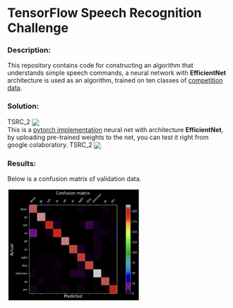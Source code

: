 # TensorFlow Speech Recognition Challenge

### Description:

This repository contains code for constructing an algorithm that understands simple speech commands, a neural network with **EfficientNet** architecture is used as an algorithm, trained on ten classes of [competition data](https://www.kaggle.com/c/tensorflow-speech-recognition-challenge/data).

### Solution:
TSRC_2 [<img src="https://colab.research.google.com/assets/colab-badge.svg" align="center">](https://colab.research.google.com/drive/1PyMc1X7mnzaP_E6_0h9g5kqJ730XFxv4?usp=sharing)<br>
This is a [pytorch implementation](https://github.com/lukemelas/EfficientNet-PyTorch) neural net with architecture **EfficientNet**, by uploading pre-trained weights to the net, you can test it right from google colaboratory. TSRC_2 [<img src="https://colab.research.google.com/assets/colab-badge.svg" align="center">](https://colab.research.google.com/drive/1PyMc1X7mnzaP_E6_0h9g5kqJ730XFxv4?usp=sharing)<br>

### Results:
Below is a confusion matrix of validation data.

<p>
 <img border="0"src="./result.png" width="300" height="255">
</p>

